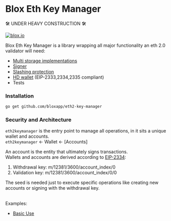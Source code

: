 # Blox Eth Key Manager
:hammer_and_wrench: UNDER HEAVY CONSTRUCTION :hammer_and_wrench:


[![blox.io](https://s3.us-east-2.amazonaws.com/app-files.blox.io/static/media/powered_by.png)](https://blox.io)

Blox Eth Key Manager is a library wrapping all major functionality an eth 2.0 validator will need:
  - [Multi storage implementations](https://github.com/bloxapp/eth2-key-manager/tree/master/stores)
  - [Signer](https://github.com/bloxapp/eth2-key-manager/tree/master/validator_signer)
  - [Slashing protection](https://github.com/bloxapp/eth2-key-manager/tree/master/slashing_protection)
  - [HD wallet](https://github.com/bloxapp/eth2-key-manager/tree/master/wallet_hd) (EIP-2333,2334,2335 compliant)
  - Tests

### Installation

 ```sh
go get github.com/bloxapp/eth2-key-manager
   ```

### Security and Architecture
`eth2keymanager` is the entry point to manage all operations, in it sits a unique wallet and accounts.<br/> 
`eth2keymanager` <- Wallet <- [Accounts]


An account is the entity that ultimately signs transactions.<br/> 
Wallets and accounts are derived according to [EIP-2334](https://github.com/ethereum/EIPs/blob/master/EIPS/eip-2334.md#validator-keys):<br/>
1) Withdrawal key: m/12381/3600/account_index/0<br/>
2) Validation key: m/12381/3600/account_index/0/0<br/>

The seed is needed just to execute specific operations like creating new accounts or signing with the withdrawal key. <br/><br/>

Examples:
- [Basic Use]()